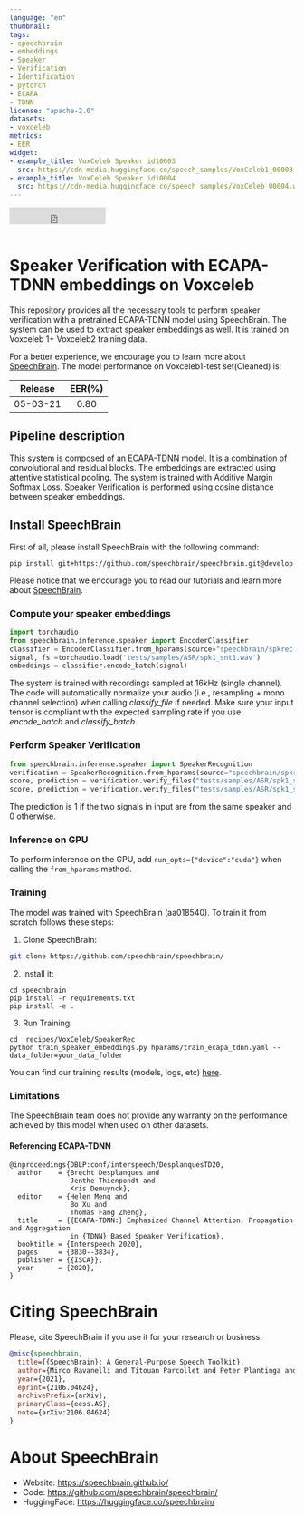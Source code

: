 ```yaml
---
language: "en"
thumbnail:
tags:
- speechbrain
- embeddings
- Speaker
- Verification
- Identification
- pytorch
- ECAPA
- TDNN
license: "apache-2.0"
datasets:
- voxceleb
metrics:
- EER
widget:
- example_title: VoxCeleb Speaker id10003
  src: https://cdn-media.huggingface.co/speech_samples/VoxCeleb1_00003.wav
- example_title: VoxCeleb Speaker id10004
  src: https://cdn-media.huggingface.co/speech_samples/VoxCeleb_00004.wav
---
```


<iframe src="https://ghbtns.com/github-btn.html?user=speechbrain&repo=speechbrain&type=star&count=true&size=large&v=2" frameborder="0" scrolling="0" width="170" height="30" title="GitHub"></iframe>
<br/><br/>

# Speaker Verification with ECAPA-TDNN embeddings on Voxceleb

This repository provides all the necessary tools to perform speaker verification with a pretrained ECAPA-TDNN model using SpeechBrain. 
The system can be used to extract speaker embeddings as well. 
It is trained on Voxceleb 1+ Voxceleb2 training data. 

For a better experience, we encourage you to learn more about
[SpeechBrain](https://speechbrain.github.io). The model performance on Voxceleb1-test set(Cleaned) is:

| Release | EER(%) 
|:-------------:|:--------------:|
| 05-03-21 | 0.80 | 


## Pipeline description

This system is composed of an ECAPA-TDNN model. It is a combination of convolutional and residual blocks. The embeddings are extracted using attentive statistical pooling. The system is trained with Additive Margin Softmax Loss.  Speaker Verification is performed using cosine distance between speaker embeddings.

## Install SpeechBrain

First of all, please install SpeechBrain with the following command:

```
pip install git+https://github.com/speechbrain/speechbrain.git@develop
```

Please notice that we encourage you to read our tutorials and learn more about
[SpeechBrain](https://speechbrain.github.io).

### Compute your speaker embeddings

```python
import torchaudio
from speechbrain.inference.speaker import EncoderClassifier
classifier = EncoderClassifier.from_hparams(source="speechbrain/spkrec-ecapa-voxceleb")
signal, fs =torchaudio.load('tests/samples/ASR/spk1_snt1.wav')
embeddings = classifier.encode_batch(signal)
```
The system is trained with recordings sampled at 16kHz (single channel).
The code will automatically normalize your audio (i.e., resampling + mono channel selection) when calling *classify_file* if needed. Make sure your input tensor is compliant with the expected sampling rate if you use *encode_batch* and *classify_batch*.

### Perform Speaker Verification

```python
from speechbrain.inference.speaker import SpeakerRecognition
verification = SpeakerRecognition.from_hparams(source="speechbrain/spkrec-ecapa-voxceleb", savedir="pretrained_models/spkrec-ecapa-voxceleb")
score, prediction = verification.verify_files("tests/samples/ASR/spk1_snt1.wav", "tests/samples/ASR/spk2_snt1.wav") # Different Speakers
score, prediction = verification.verify_files("tests/samples/ASR/spk1_snt1.wav", "tests/samples/ASR/spk1_snt2.wav") # Same Speaker
```
 The prediction is 1 if the two signals in input are from the same speaker and 0 otherwise.

### Inference on GPU
To perform inference on the GPU, add  `run_opts={"device":"cuda"}`  when calling the `from_hparams` method.

### Training
The model was trained with SpeechBrain (aa018540).
To train it from scratch follows these steps:
1. Clone SpeechBrain:
```bash
git clone https://github.com/speechbrain/speechbrain/
```
2. Install it:
```
cd speechbrain
pip install -r requirements.txt
pip install -e .
```

3. Run Training:
```
cd  recipes/VoxCeleb/SpeakerRec
python train_speaker_embeddings.py hparams/train_ecapa_tdnn.yaml --data_folder=your_data_folder
```

You can find our training results (models, logs, etc) [here](https://drive.google.com/drive/folders/1-ahC1xeyPinAHp2oAohL-02smNWO41Cc?usp=sharing).

### Limitations
The SpeechBrain team does not provide any warranty on the performance achieved by this model when used on other datasets.

#### Referencing ECAPA-TDNN
```
@inproceedings{DBLP:conf/interspeech/DesplanquesTD20,
  author    = {Brecht Desplanques and
               Jenthe Thienpondt and
               Kris Demuynck},
  editor    = {Helen Meng and
               Bo Xu and
               Thomas Fang Zheng},
  title     = {{ECAPA-TDNN:} Emphasized Channel Attention, Propagation and Aggregation
               in {TDNN} Based Speaker Verification},
  booktitle = {Interspeech 2020},
  pages     = {3830--3834},
  publisher = {{ISCA}},
  year      = {2020},
}
```

# **Citing SpeechBrain**
Please, cite SpeechBrain if you use it for your research or business.

```bibtex
@misc{speechbrain,
  title={{SpeechBrain}: A General-Purpose Speech Toolkit},
  author={Mirco Ravanelli and Titouan Parcollet and Peter Plantinga and Aku Rouhe and Samuele Cornell and Loren Lugosch and Cem Subakan and Nauman Dawalatabad and Abdelwahab Heba and Jianyuan Zhong and Ju-Chieh Chou and Sung-Lin Yeh and Szu-Wei Fu and Chien-Feng Liao and Elena Rastorgueva and François Grondin and William Aris and Hwidong Na and Yan Gao and Renato De Mori and Yoshua Bengio},
  year={2021},
  eprint={2106.04624},
  archivePrefix={arXiv},
  primaryClass={eess.AS},
  note={arXiv:2106.04624}
}
```

# **About SpeechBrain**
- Website: https://speechbrain.github.io/
- Code: https://github.com/speechbrain/speechbrain/
- HuggingFace: https://huggingface.co/speechbrain/
